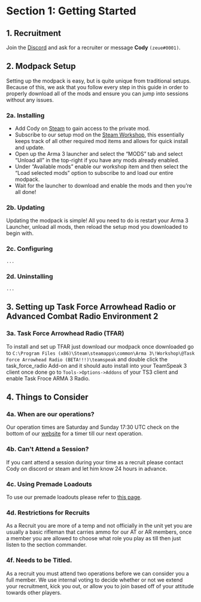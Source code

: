 # Section 1: Getting Started

## 1. Recruitment

Join the [Discord](https://uagpmc.com/discord) and ask for a recruiter or message **Cody** `(zeue#0001)`.

## 2. Modpack Setup

Setting up the modpack is easy, but is quite unique from traditional setups. Because of this, we ask that you follow every step in this guide in order to properly download all of the mods and ensure you can jump into sessions without any issues.

### 2a. Installing

- Add Cody on [Steam](https://steamcommunity.com/id/codyburton/) to gain access to the private mod.
- Subscribe to our setup mod on the [Steam Workshop](https://steamcommunity.com/sharedfiles/filedetails/?id=1092924095), this essentially keeps track of all other required mod items and allows for quick install and update.
- Open up the Arma 3 launcher and select the “MODS” tab and select “Unload all” in the top-right if you have any mods already enabled.
- Under “Available mods” enable our workshop item and then select the “Load selected mods” option to subscribe to and load our entire modpack.
- Wait for the launcher to download and enable the mods and then you’re all done!

### 2b. Updating

Updating the modpack is simple! All you need to do is restart your Arma 3 Launcher, unload all mods, then reload the setup mod you downloaded to begin with.

### 2c. Configuring

`...`

### 2d. Uninstalling

`...`

## 3. Setting up Task Force Arrowhead Radio or Advanced Combat Radio Environment 2

### 3a. Task Force Arrowhead Radio (TFAR)

To install and set up TFAR just download our modpack once downloaded go to `C:\Program Files (x86)\Steam\steamapps\common\Arma 3\!Workshop\@Task Force Arrowhead Radio (BETA!!!)\teamspeak` and double click the task_force_radio Add-on and it should auto install into your TeamSpeak 3 client once done go to `Tools->Options->Addons` of your TS3 client and enable Task Froce ARMA 3 Radio.

<!--### 3b. Advanced Combat Radio Environment 2 (ACRE2)

Installing and setting up ACRE2 is easy when we use ACRE2 it is automatically installed in our modpack and once you launch the game it will automatically set up in your TeamSpeak 3 client just enable it in Tools-> Options-> Addons of your TS3 client.
-->

## 4. Things to Consider

### 4a. When are our operations?

Our operation times are Saturday and Sunday 17:30 UTC check on the bottom of our [website](https://uagpmc.com/) for a timer till our next operation.

### 4b. Can't Attend a Session?

If you cant attend a session during your time as a recruit please contact Cody on discord or steam and let him know 24 hours in advance.

### 4c. Using Premade Loadouts

To use our premade loadouts please refer to [this page](https://armapmc.com/api/get-loadouts/).

### 4d. Restrictions for Recruits

As a Recruit you are more of a temp and not officially in the unit yet you are usually a basic rifleman that carries ammo for our AT or AR members, once a member you are allowed to choose what role you play as till then just listen to the section commander.

### 4f. Needs to be Titled.

As a recruit you must attend two operations before we can consider you a full member. We use internal voting to decide whether or not we extend your recruitment, kick you out, or allow you to join based off of your attitude towards other players.
